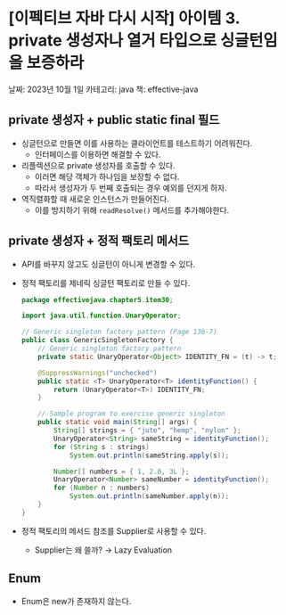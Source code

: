 # [이펙티브 자바 다시 시작] 아이템 3. private 생성자나 열거 타입으로 싱글턴임을 보증하라

날짜: 2023년 10월 1일
카테고리: java
책: effective-java

## private 생성자 + public static final 필드

- 싱글턴으로 만들면 이를 사용하는 클라이언트를 테스트하기 어려워진다.
    - 인터페이스를 이용하면 해결할 수 있다.
- 리플렉션으로 private 생성자를 호출할 수 있다.
    - 이러면 해당 객체가 하나임을 보장할 수 없다.
    - 따라서 생성자가 두 번째 호출되는 경우 예외를 던지게 하자.
- 역직렬화할 때 새로운 인스턴스가 만들어진다.
    - 이를 방지하기 위해 `readResolve()` 메서드를 추가해야한다.

## private 생성자 + 정적 팩토리 메서드

- API를 바꾸지 않고도 싱글턴이 아니게 변경할 수 있다.
- 정적 팩토리를 제네릭 싱글턴 팩토리로 만들 수 있다.
    
    ```java
    package effectivejava.chapter5.item30;
    
    import java.util.function.UnaryOperator;
    
    // Generic singleton factory pattern (Page 136-7)
    public class GenericSingletonFactory {
        // Generic singleton factory pattern
        private static UnaryOperator<Object> IDENTITY_FN = (t) -> t;
    
        @SuppressWarnings("unchecked")
        public static <T> UnaryOperator<T> identityFunction() {
            return (UnaryOperator<T>) IDENTITY_FN;
        }
    
        // Sample program to exercise generic singleton
        public static void main(String[] args) {
            String[] strings = { "jute", "hemp", "nylon" };
            UnaryOperator<String> sameString = identityFunction();
            for (String s : strings)
                System.out.println(sameString.apply(s));
    
            Number[] numbers = { 1, 2.0, 3L };
            UnaryOperator<Number> sameNumber = identityFunction();
            for (Number n : numbers)
                System.out.println(sameNumber.apply(n));
        }
    }
    ```
    
- 정적 팩토리의 메서드 참조를 Supplier로 사용할 수 있다.
    - Supplier는 왜 쓸까? → Lazy Evaluation

## Enum

- Enum은 new가 존재하지 않는다.